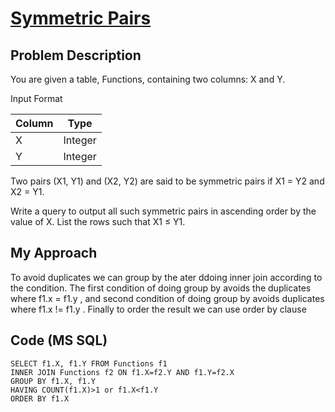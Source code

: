 # [Symmetric Pairs](https://www.hackerrank.com/challenges/symmetric-pairs/problem)

## Problem Description 
You are given a table, Functions, containing two columns: X and Y.

Input Format

| Column                    | Type                       | 
| --------------------------| ---------------------------|
| X                         | Integer                    |
| Y                         | Integer                    |

Two pairs (X1, Y1) and (X2, Y2) are said to be symmetric pairs if X1 = Y2 and X2 = Y1.

Write a query to output all such symmetric pairs in ascending order by the value of X. List the rows such that X1 ≤ Y1.



## My Approach

To avoid duplicates we can group by the ater ddoing inner join according to the condition.
The first condition of doing group by avoids the duplicates where f1.x = f1.y , and second condition of doing group by avoids duplicates where f1.x != f1.y . Finally to order the result we can use order by clause 

## Code (MS SQL)
```
SELECT f1.X, f1.Y FROM Functions f1
INNER JOIN Functions f2 ON f1.X=f2.Y AND f1.Y=f2.X
GROUP BY f1.X, f1.Y
HAVING COUNT(f1.X)>1 or f1.X<f1.Y
ORDER BY f1.X 
```
